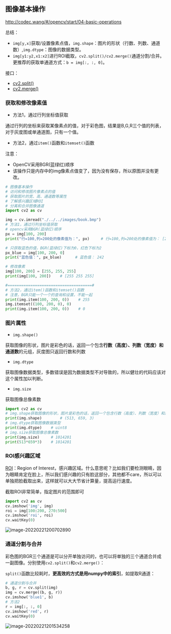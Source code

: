 ## 图像基本操作

http://codec.wang/#/opencv/start/04-basic-operations

总结：

- `img[y,x]`获取/设置像素点值，`img.shape`：图片的形状（行数、列数、通道数）,`img.dtype`：图像的数据类型。
- `img[y1:y2,x1:x2]`进行ROI截取，`cv2.split()/cv2.merge()`通道分割/合并。更推荐的获取单通道方式：`b = img[:, :, 0]`。

接口：

- [cv2.split()](https://docs.opencv.org/4.0.0/d2/de8/group__core__array.html#ga0547c7fed86152d7e9d0096029c8518a)
- [cv2.merge()](https://docs.opencv.org/4.0.0/d2/de8/group__core__array.html#ga7d7b4d6c6ee504b30a20b1680029c7b4)

### 获取和修改像素值

- 方法1，通过行列坐标值获取

通过行列的坐标来获取某像素点的值，对于彩色图，结果是B,G,R三个值的列表，对于灰度图或单通道图，只有一个值。

- 方法2，通过`item()`函数和`itemset()`函数

注意：

- OpenCV采用BGR(蓝绿红)顺序
- 该操作只是内存中的img像素点值变了，因为没有保存，所以原图并没有更改。

```python
# 图像基本操作
# 访问和修改图片像素点的值
# 获取图片的宽、高、通道数等属性
# 了解感兴趣区域ROI
# 分离和合并图像通道
import cv2 as cv

img = cv.imread("./../../images/book.bmp")
# 方法1，通过行列坐标值获取
# opencv采用BGR(蓝绿红)顺序
px = img[100, 200]
print("行=100,列=200处的像素值为：", px)     # 行=100,列=200处的像素值为： [242 235 238]

# 只获取蓝色的值，BGR(蓝绿红)下标为0，红色下标为2
px_blue = img[100, 200, 0]
print("蓝色值：", px_blue)      # 蓝色值： 242

# 修改像素
img[100, 200] = [255, 255, 255]
print(img[100, 200])    # [255 255 255]

#=====================================#
# 方法2，通过item()函数和itemset()函数
# 注意，BGR只能一个一个的查询和设置，不能一起
print(img.item(100, 200, 0))    # 255
img.itemset((100, 200, 0), 0)
print(img.item(100, 200, 0))    # 0
```

### 图片属性

- `img.shape()`

获取图像的形状，图片是彩色的话，返回一个包含**行数（高度）、列数（宽度）和通道数**的元组，灰度图只返回行数和列数

- `img.dtype`

获取图像数据类型，多数错误是因为数据类型不对导致的，所以健壮的代码应该对这个属性加以判断。

- `img.size`

获取图像总像素数

```python
import cv2 as cv
# img.shape获取图像的形状，图片是彩色的话，返回一个包含行数（高度）、列数（宽度）和通道数的元组，灰度图只返回行数和列数：
print(img.shape)        # (513, 659, 3)
# img.dtype获取图像数据类型
print(img.dtype)    # uint8
# img.size获取图像总像素数
print(img.size)     # 1014201
print(513*659*3)    # 1014201
```

### ROI感兴趣区域

[ROI](https://baike.baidu.com/item/ROI/1125333#viewPageContent)：Region of Interest，感兴趣区域。什么意思呢？比如我们要检测眼睛，因为眼睛肯定在脸上，所以我们感兴趣的只有脸这部分，其他都不care，所以可以单独把脸截取出来，这样就可以大大节省计算量，提高运行速度。

截取ROI非常简单，指定图片的范围即可

```python
import cv2 as cv
cv.imshow('img', img)
roi = img[100:200, 270:500]
cv.imshow('roi', roi)
cv.waitKey(0)
```



![image-20220221200702890](https://gitee.com/tianzhendong/img/raw/master//images/202202212007164.png)

### 通道分割与合并

彩色图的BGR三个通道是可以分开单独访问的，也可以将单独的三个通道合并成一副图像。分别使用`cv2.split()`和`cv2.merge()`：

`split()`函数比较耗时，**更高效的方式是用numpy中的索引**，如提取R通道：

```python
# 通道分割与合并
b, g, r = cv.split(img)
img = cv.merge((b, g, r))
cv.imshow('blue1', b) 
# 方法2
r = img[:, :, 0]
cv.imshow('red', r)
cv.waitKey(0)
```

![image-20220221201534258](https://gitee.com/tianzhendong/img/raw/master//images/202202212015491.png)
